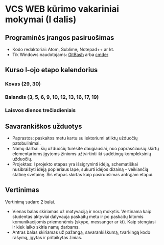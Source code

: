 # VCS WEB kūrimo vakariniai mokymai (I dalis)

## Programinės įrangos pasiruošimas

* Kodo redaktoriai: Atom, Sublime, Notepad++ ar kt.
* Tik Windows naudotojams: [GitBash](https://git-for-windows.github.io/) arba [cmder](http://cmder.net/)

## Kurso I-ojo etapo kalendorius

### Kovas (29, 30)
### Balandis (3, 5, 6, 9, 10, 12, 13, 16, 17, 19)
### Laisvos dienos trečiadieniais


## Savarankiškos užduotys

* Paprastos: paskaitos metu kartu su lektoriumi atliktų užduočių patobulinimai.
* Namų darbai: šių užduočių turėsite daugiausiai, nuo paprasčiausių skirtų elementarioms įgytoms žinioms užtvirtinti iki sudėtingų kompleksinių užduočių.
* Projektas: I projekto etapas yra išsigryninti idėją, schematiškai nusibraižyti idėją popieriaus lape, sukurti idėjos dizainą - veikiančią statinę svetainę. Šis etapas skirtas kaip pasiruošimas antrąjam etapui.

## Vertinimas

Vertinimą sudaro 2 balai. 
* Vienas balas skiriamas už motyvaciją ir norą mokytis. Vertinama kaip studentas aktyviai dalyvauja paskaitų metu ir po paskaitų kitomis komunikacijomis priemonėmis (skype, messanger ar kt). Kaip stengiasi ir kiek laiko skiria namų darbams.
* Antras balas skiriamas už pažangą, savarankiškumą, tvarkingą kodo rašymą, įgytas ir pritaikytas žinias.